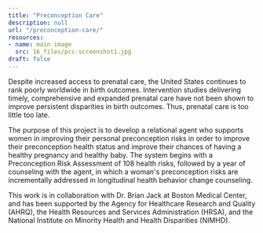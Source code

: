 ```yaml
---
title: "Preconception Care"
description: null
url: "/preconception-care/"
resources:
- name: main image
  src: 16_files/pcc-screenshot1.jpg
draft: false
---
```


Despite increased access to prenatal care, the United States continues to rank poorly worldwide in birth outcomes.  Intervention studies delivering timely, comprehensive and expanded prenatal care have not been shown to improve persistent disparities in birth outcomes. Thus, prenatal care is too little too late.

The purpose of this project is to develop a relational agent who supports women in improving their personal preconception risks in order to improve their preconception health status and improve their chances of having a healthy pregnancy and healthy baby.  The system begins with a Preconception Risk Assessment of 108 health risks, followed by a year of counseling with the agent, in which a woman's preconception risks are incrementally addressed in longitudinal health behavior change counseling.

This work is in collaboration with Dr. Brian Jack at Boston Medical Center, and has been supported by the Agency for Healthcare Research and Quality (AHRQ), the Health Resources and Services Administration (HRSA), and the National Institute on Minority Health and Health Disparities (NIMHD).

